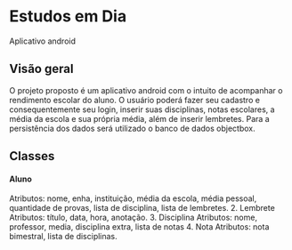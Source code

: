 <h1>Estudos em Dia</h1>

Aplicativo android

<h2>Visão geral</h2>

	

<p>
O projeto proposto é um aplicativo android com o intuito de acompanhar o rendimento escolar do aluno. O usuário poderá fazer seu cadastro e consequentemente seu login, inserir suas disciplinas, notas escolares, a média da escola e sua própria média, além de inserir lembretes. Para a persistência dos dados será utilizado o banco de dados objectbox. </p> 

<h2>Classes</h2>

<h4>Aluno</h4>
      Atributos: nome, enha, instituição, média da escola, média pessoal, quantidade       de provas, lista de disciplina, lista de         lembretes.
2. Lembrete
Atributos: título, data, hora, anotação.
3. Disciplina 
    Atributos: nome, professor, media, disciplina extra,  lista de notas
4. Nota
    Atributos: nota bimestral, lista de disciplinas.
